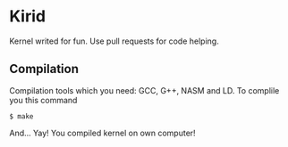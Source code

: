 # Kirid
Kernel writed for fun. Use pull requests for code helping.
## Compilation
Compilation tools which you need: GCC, G++, NASM and LD.
To complile you this command
```
$ make
```
And... Yay! You compiled kernel on own computer!

